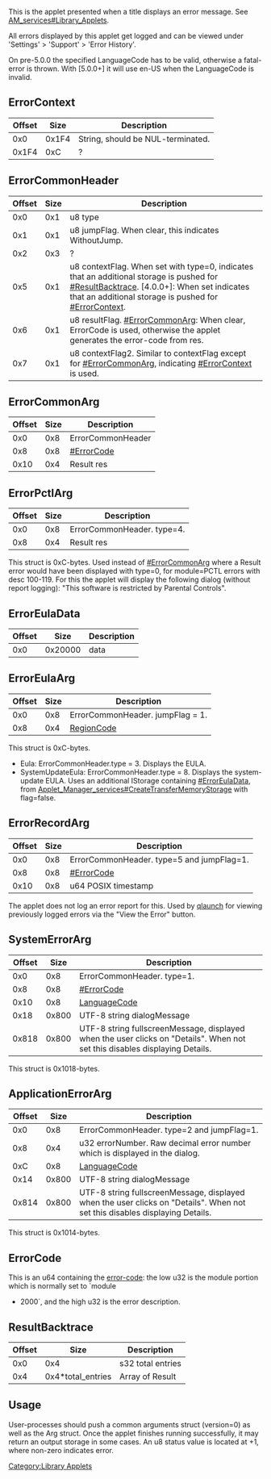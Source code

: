 This is the applet presented when a title displays an error message. See
[AM\_services\#Library\_Applets](AM%20services#Library%20Applets.md##Library_Applets "wikilink").

All errors displayed by this applet get logged and can be viewed under
'Settings' \> 'Support' \> 'Error History'.

On pre-5.0.0 the specified LanguageCode has to be valid, otherwise a
fatal-error is thrown. With \[5.0.0+\] it will use en-US when the
LanguageCode is invalid.

## ErrorContext

| Offset | Size  | Description                       |
| ------ | ----- | --------------------------------- |
| 0x0    | 0x1F4 | String, should be NUL-terminated. |
| 0x1F4  | 0xC   | ?                                 |

## ErrorCommonHeader

| Offset | Size | Description                                                                                                                                                                                                                                                    |
| ------ | ---- | -------------------------------------------------------------------------------------------------------------------------------------------------------------------------------------------------------------------------------------------------------------- |
| 0x0    | 0x1  | u8 type                                                                                                                                                                                                                                                        |
| 0x1    | 0x1  | u8 jumpFlag. When clear, this indicates WithoutJump.                                                                                                                                                                                                           |
| 0x2    | 0x3  | ?                                                                                                                                                                                                                                                              |
| 0x5    | 0x1  | u8 contextFlag. When set with type=0, indicates that an additional storage is pushed for [\#ResultBacktrace](#ResultBacktrace "wikilink"). \[4.0.0+\]: When set indicates that an additional storage is pushed for [\#ErrorContext](#ErrorContext "wikilink"). |
| 0x6    | 0x1  | u8 resultFlag. [\#ErrorCommonArg](#ErrorCommonArg "wikilink"): When clear, ErrorCode is used, otherwise the applet generates the error-code from res.                                                                                                          |
| 0x7    | 0x1  | u8 contextFlag2. Similar to contextFlag except for [\#ErrorCommonArg](#ErrorCommonArg "wikilink"), indicating [\#ErrorContext](#ErrorContext "wikilink") is used.                                                                                              |

## ErrorCommonArg

| Offset | Size | Description                          |
| ------ | ---- | ------------------------------------ |
| 0x0    | 0x8  | ErrorCommonHeader                    |
| 0x8    | 0x8  | [\#ErrorCode](#ErrorCode "wikilink") |
| 0x10   | 0x4  | Result res                           |

## ErrorPctlArg

| Offset | Size | Description                |
| ------ | ---- | -------------------------- |
| 0x0    | 0x8  | ErrorCommonHeader. type=4. |
| 0x8    | 0x4  | Result res                 |

This struct is 0xC-bytes. Used instead of
[\#ErrorCommonArg](#ErrorCommonArg "wikilink") where a Result error
would have been displayed with type=0, for module=PCTL errors with desc
100-119. For this the applet will display the following dialog (without
report logging): "This software is restricted by Parental Controls".

## ErrorEulaData

| Offset | Size    | Description |
| ------ | ------- | ----------- |
| 0x0    | 0x20000 | data        |

## ErrorEulaArg

| Offset | Size | Description                                     |
| ------ | ---- | ----------------------------------------------- |
| 0x0    | 0x8  | ErrorCommonHeader. jumpFlag = 1.                |
| 0x8    | 0x4  | [RegionCode](Settings%20services.md "wikilink") |

This struct is 0xC-bytes.

  - Eula: ErrorCommonHeader.type = 3. Displays the EULA.
  - SystemUpdateEula: ErrorCommonHeader.type = 8. Displays the
    system-update EULA. Uses an additional IStorage containing
    [\#ErrorEulaData](#ErrorEulaData "wikilink"), from
    [Applet\_Manager\_services\#CreateTransferMemoryStorage](Applet%20Manager%20services#CreateTransferMemoryStorage.md##CreateTransferMemoryStorage "wikilink")
    with flag=false.

## ErrorRecordArg

| Offset | Size | Description                               |
| ------ | ---- | ----------------------------------------- |
| 0x0    | 0x8  | ErrorCommonHeader. type=5 and jumpFlag=1. |
| 0x8    | 0x8  | [\#ErrorCode](#ErrorCode "wikilink")      |
| 0x10   | 0x8  | u64 POSIX timestamp                       |

The applet does not log an error report for this. Used by
[qlaunch](Qlaunch.md "wikilink") for viewing previously logged errors
via the "View the Error"
button.

## SystemErrorArg

| Offset | Size  | Description                                                                                                                 |
| ------ | ----- | --------------------------------------------------------------------------------------------------------------------------- |
| 0x0    | 0x8   | ErrorCommonHeader. type=1.                                                                                                  |
| 0x8    | 0x8   | [\#ErrorCode](#ErrorCode "wikilink")                                                                                        |
| 0x10   | 0x8   | [LanguageCode](Settings%20services.md "wikilink")                                                                           |
| 0x18   | 0x800 | UTF-8 string dialogMessage                                                                                                  |
| 0x818  | 0x800 | UTF-8 string fullscreenMessage, displayed when the user clicks on "Details". When not set this disables displaying Details. |

This struct is
0x1018-bytes.

## ApplicationErrorArg

| Offset | Size  | Description                                                                                                                 |
| ------ | ----- | --------------------------------------------------------------------------------------------------------------------------- |
| 0x0    | 0x8   | ErrorCommonHeader. type=2 and jumpFlag=1.                                                                                   |
| 0x8    | 0x4   | u32 errorNumber. Raw decimal error number which is displayed in the dialog.                                                 |
| 0xC    | 0x8   | [LanguageCode](Settings%20services.md "wikilink")                                                                           |
| 0x14   | 0x800 | UTF-8 string dialogMessage                                                                                                  |
| 0x814  | 0x800 | UTF-8 string fullscreenMessage, displayed when the user clicks on "Details". When not set this disables displaying Details. |

This struct is 0x1014-bytes.

## ErrorCode

This is an u64 containing the [error-code](Error%20codes.md "wikilink"):
the low u32 is the module portion which is normally set to `module
+ 2000`, and the high u32 is the error description.

## ResultBacktrace

| Offset | Size                | Description       |
| ------ | ------------------- | ----------------- |
| 0x0    | 0x4                 | s32 total entries |
| 0x4    | 0x4\*total\_entries | Array of Result   |

## Usage

User-processes should push a common arguments struct (version=0) as well
as the Arg struct. Once the applet finishes running successfully, it may
return an output storage in some cases. An u8 status value is located at
+1, where non-zero indicates error.

[Category:Library Applets](Category:Library_Applets "wikilink")
